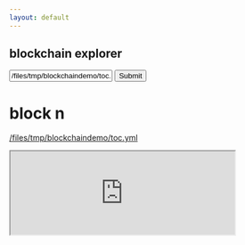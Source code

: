 ```yaml
---
layout: default
---
```


## blockchain explorer

<form>
<input name="ypath" type="txt" value="/files/tmp/blockchaindemo/toc.yml">
<input type=submit onclick="update()">
</form>

# block <span id="n">n</span>

<a href="http://gateway.local/webui#/files/tmp/blockchaindemo/toc.yml">/files/tmp/blockchaindemo/toc.yml</a>

<div content=blockchain id=head>
<iframe width="80%" src="http://gateway.local/webui#/files/tmp/blockchaindemo/toc.yml"></iframe>
<script>
function callback() {
  const div = document.getElementById('head');
  var src = div.getElementsByTagName('iframe')[0].src;
  fetch(src).then(resp => resp.text())
  .then(text => {
    div.innerHTML = '<pre>'+text+'</pre>'
    div.innerHTML = div.innerHTML.replace(new RegExp(
      ' ((/ip[fn]s/)?(Qm[A-Za-z0-9]*)[^ \n]+)','g'), function(_,a,b,c) {
      console.log('rex: ',_,a,b,c);
      return ' <a href='+lgw+a+'>'+a+'</a>' })
   })
  .catch(error)
}
</script>
</div>



